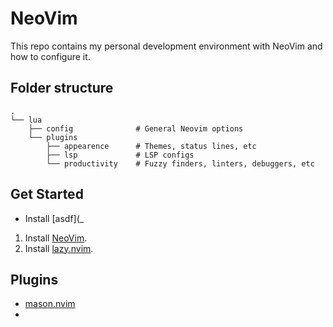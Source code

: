 # NeoVim

This repo contains my personal development environment with NeoVim and how to configure it.

## Folder structure

```
.
└── lua
    ├── config              # General Neovim options
    └── plugins
        ├── appearence      # Themes, status lines, etc
        ├── lsp             # LSP configs
        └── productivity    # Fuzzy finders, linters, debuggers, etc
```

## Get Started

* Install [asdf](_

1. Install [NeoVim](https://github.com/neovim/neovim/blob/master/INSTALL.md).
2. Install [lazy.nvim](https://github.com/folke/lazy.nvim).

## Plugins

* [mason.nvim](https://github.com/williamboman/mason.nvim)
* 
